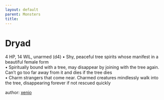 ```yaml
---
layout: default
parent: Monsters 
title: 
--- 
```

# Dryad
4 HP, 14 WIL, unarmed (d4)
• Shy, peaceful tree spirits whose manifest in a beautiful female form  
• Spiritually bound with a tree, may disappear by joining with the tree again. Can’t go too far away from it and dies if the tree dies  
• Charm strangers that come near. Charmed creatures mindlessly walk into the tree, disappearing forever if not rescued quickly  




author: [xenio](https://xenioinabottle.blogspot.com/2021/02/classic-monsters-for-cairnito-part-1.html) 


